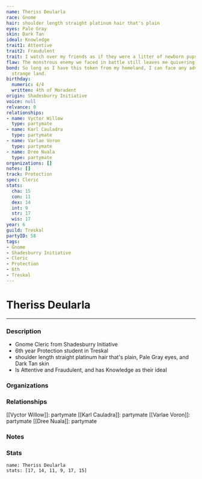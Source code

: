 ```yaml
---
name: Theriss Deularla
race: Gnome
hair: shoulder length straight platinum hair that's plain
eyes: Pale Gray
skin: Dark Tan
ideal: Knowledge
trait1: Attentive
trait2: Fraudulent
trait: I watch over my friends as if they were a litter of newborn pups.
flaw: The monstrous enemy we faced in battle still leaves me quivering with fear.
bond: So long as I have this token from my homeland, I can face any adversity in this
  strange land.
birthday:
  numeric: 4/4
  written: 4th of Moradent
origin: Shadesburry Initiative
voice: null
relvance: 0
relationships:
- name: Vyctor Willow
  type: partymate
- name: Karl Cauladra
  type: partymate
- name: Varlae Voron
  type: partymate
- name: Dree Nuala
  type: partymate
organizations: []
notes: []
track: Protection
spec: Cleric
stats:
  cha: 15
  con: 11
  dex: 14
  int: 9
  str: 17
  wis: 17
year: 6
guild: Treskal
partyID: 58
tags:
- Gnome
- Shadesburry Initiative
- Cleric
- Protection
- 6th
- Treskal
---
```

# Theriss Deularla
---
### Description
- Gnome Cleric from Shadesburry Initiative
- 6th year Protection student in Treskal
- shoulder length straight platinum hair that's plain, Pale Gray eyes, and Dark Tan skin
- Is Attentive and Fraudulent, and has Knowledge as their ideal

### Organizations

### Relationships
[[Vyctor Willow]]: partymate
[[Karl Cauladra]]: partymate
[[Varlae Voron]]: partymate
[[Dree Nuala]]: partymate

### Notes

### Stats
```statblock
name: Theriss Deularla
stats: [17, 14, 11, 9, 17, 15]
```